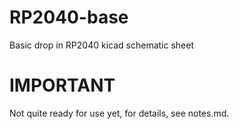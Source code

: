 # RP2040-base
Basic drop in RP2040 kicad schematic sheet

# IMPORTANT
Not quite ready for use yet, for details, see notes.md.
